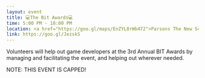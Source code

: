 ```yaml
---
layout: event
title: 💻The Bit Awards💻
time: 5:00 PM - 10:00 PM
location: <a href="https://goo.gl/maps/EnZYL8rWb472">Parsons The New School</a>, Manhattan
link: https://goo.gl/JezskS 
---
```

Volunteers will help out game developers at the 3rd Annual BIT Awards by managing and facilitating the event, and helping out wherever needed.

NOTE: THIS EVENT IS CAPPED!
